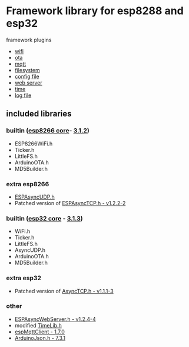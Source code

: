 # Framework library for esp8288 and esp32

framework plugins
 - [wifi](https://github.com/serek4/esp-basic-wifi)
 - [ota](https://github.com/serek4/esp-basic-ota)
 - [mqtt](https://github.com/serek4/esp-basic-mqtt)
 - [filesystem](https://github.com/serek4/esp-basic-fs)
 - [config file](https://github.com/serek4/esp-basic-config)
 - [web server](https://github.com/serek4/esp-basic-web-server)
 - [time](https://github.com/serek4/esp-basic-time)
 - [log file](https://github.com/serek4/esp-basic-logs)

## included libraries

### builtin ([esp8266 core](https://github.com/esp8266/Arduino)- [3.1.2](https://github.com/esp8266/Arduino/tree/3.1.2))
- ESP8266WiFi.h
- Ticker.h
- LittleFS.h
- ArduinoOTA.h
- MD5Builder.h

### extra esp8266
- [ESPAsyncUDP.h](https://github.com/me-no-dev/ESPAsyncUDP)
- Patched version of [ESPAsyncTCP.h - v1.2.2-2](https://github.com/serek4/ESPAsyncTCP/tree/v1.2.2-2)

### builtin ([esp32 core](https://github.com/espressif/arduino-esp32) - [3.1.3](https://github.com/espressif/arduino-esp32/tree/3.1.3))
- WiFi.h
- Ticker.h
- LittleFS.h
- AsyncUDP.h
- ArduinoOTA.h
- MD5Builder.h

### extra esp32
- Patched version of [AsyncTCP.h - v1.1.1-3](https://github.com/serek4/AsyncTCP/tree/v1.1.1-3)

### other
- [ESPAsyncWebServer.h - v1.2.4-4](https://github.com/serek4/ESPAsyncWebServer/tree/v1.2.4-4)
- modified [TimeLib.h](https://github.com/serek4/Time)
- [espMqttClient - 1.7.0](https://github.com/bertmelis/espMqttClient)
- [ArduinoJson.h - 7.3.1](https://github.com/bblanchon/ArduinoJson/tree/v7.3.1)

